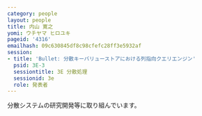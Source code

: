 ```yaml
---
category: people
layout: people
title: 内山 寛之
yomi: ウチヤマ ヒロユキ
pageid: '4316'
emailhash: 09c630845df8c98cfefc28ff3e5932af
session:
- title: 'Bullet: 分散キーバリューストアにおける列指向クエリエンジン'
  psid: 3E-3
  sessiontitle: 3E 分散処理
  sessionid: 3e
  role: 発表者
---
```

分散システムの研究開発等に取り組んでいます。